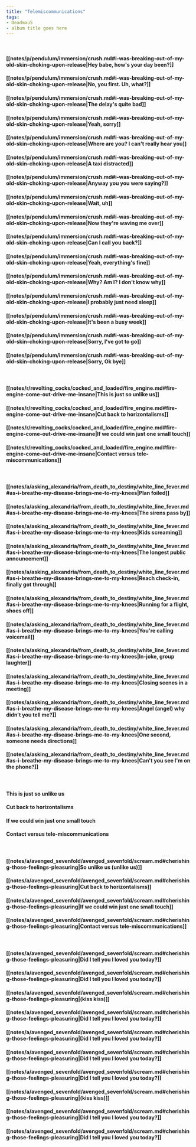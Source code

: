 ```yaml
---
title: "Telemiscommunications"
tags:
- Deadmau5
- album title goes here
---
```

&nbsp;
#### [[notes/p/pendulum/immersion/crush.md#i-was-breaking-out-of-my-old-skin-choking-upon-release|Hey babe, how's your day been?]]
#### [[notes/p/pendulum/immersion/crush.md#i-was-breaking-out-of-my-old-skin-choking-upon-release|No, you first. Uh, what?]]
#### [[notes/p/pendulum/immersion/crush.md#i-was-breaking-out-of-my-old-skin-choking-upon-release|The delay's quite bad]]
#### [[notes/p/pendulum/immersion/crush.md#i-was-breaking-out-of-my-old-skin-choking-upon-release|Yeah, sorry]]
#### [[notes/p/pendulum/immersion/crush.md#i-was-breaking-out-of-my-old-skin-choking-upon-release|Where are you? I can't really hear you]]
#### [[notes/p/pendulum/immersion/crush.md#i-was-breaking-out-of-my-old-skin-choking-upon-release|A taxi distracted]]
#### [[notes/p/pendulum/immersion/crush.md#i-was-breaking-out-of-my-old-skin-choking-upon-release|Anyway you  you were saying?]]
#### [[notes/p/pendulum/immersion/crush.md#i-was-breaking-out-of-my-old-skin-choking-upon-release|Wait, uh]]
#### [[notes/p/pendulum/immersion/crush.md#i-was-breaking-out-of-my-old-skin-choking-upon-release|Now they're waving me over]]
#### [[notes/p/pendulum/immersion/crush.md#i-was-breaking-out-of-my-old-skin-choking-upon-release|Can I call you back?]]
#### [[notes/p/pendulum/immersion/crush.md#i-was-breaking-out-of-my-old-skin-choking-upon-release|Yeah, everything's fine]]
#### [[notes/p/pendulum/immersion/crush.md#i-was-breaking-out-of-my-old-skin-choking-upon-release|Why? Am I? I don't know why]]
#### [[notes/p/pendulum/immersion/crush.md#i-was-breaking-out-of-my-old-skin-choking-upon-release|I probably just need sleep]]
#### [[notes/p/pendulum/immersion/crush.md#i-was-breaking-out-of-my-old-skin-choking-upon-release|It's been a busy week]]
#### [[notes/p/pendulum/immersion/crush.md#i-was-breaking-out-of-my-old-skin-choking-upon-release|Sorry, I've got to go]]
#### [[notes/p/pendulum/immersion/crush.md#i-was-breaking-out-of-my-old-skin-choking-upon-release|Sorry, Ok  bye]]
&nbsp;
#### [[notes/r/revolting_cocks/cocked_and_loaded/fire_engine.md#fire-engine-come-out-drive-me-insane|This is just so unlike us]]
#### [[notes/r/revolting_cocks/cocked_and_loaded/fire_engine.md#fire-engine-come-out-drive-me-insane|Cut back to horizontalisms]]
#### [[notes/r/revolting_cocks/cocked_and_loaded/fire_engine.md#fire-engine-come-out-drive-me-insane|If we could win just one small touch]]
#### [[notes/r/revolting_cocks/cocked_and_loaded/fire_engine.md#fire-engine-come-out-drive-me-insane|Contact versus tele-miscommunications]]
&nbsp;
#### [[notes/a/asking_alexandria/from_death_to_destiny/white_line_fever.md#as-i-breathe-my-disease-brings-me-to-my-knees|Plan foiled]]
#### [[notes/a/asking_alexandria/from_death_to_destiny/white_line_fever.md#as-i-breathe-my-disease-brings-me-to-my-knees|The sirens pass by]]
#### [[notes/a/asking_alexandria/from_death_to_destiny/white_line_fever.md#as-i-breathe-my-disease-brings-me-to-my-knees|Kids screaming]]
#### [[notes/a/asking_alexandria/from_death_to_destiny/white_line_fever.md#as-i-breathe-my-disease-brings-me-to-my-knees|The longest public announcement]]
#### [[notes/a/asking_alexandria/from_death_to_destiny/white_line_fever.md#as-i-breathe-my-disease-brings-me-to-my-knees|Reach check-in, finally got through]]
#### [[notes/a/asking_alexandria/from_death_to_destiny/white_line_fever.md#as-i-breathe-my-disease-brings-me-to-my-knees|Running for a flight, shoes off]]
#### [[notes/a/asking_alexandria/from_death_to_destiny/white_line_fever.md#as-i-breathe-my-disease-brings-me-to-my-knees|You're calling voicemail]]
#### [[notes/a/asking_alexandria/from_death_to_destiny/white_line_fever.md#as-i-breathe-my-disease-brings-me-to-my-knees|In-joke, group laughter]]
#### [[notes/a/asking_alexandria/from_death_to_destiny/white_line_fever.md#as-i-breathe-my-disease-brings-me-to-my-knees|Closing scenes in a meeting]]
#### [[notes/a/asking_alexandria/from_death_to_destiny/white_line_fever.md#as-i-breathe-my-disease-brings-me-to-my-knees|Angel (angel) why didn't you tell me?]]
#### [[notes/a/asking_alexandria/from_death_to_destiny/white_line_fever.md#as-i-breathe-my-disease-brings-me-to-my-knees|One second, someone needs directions]]
#### [[notes/a/asking_alexandria/from_death_to_destiny/white_line_fever.md#as-i-breathe-my-disease-brings-me-to-my-knees|Can't you see I'm on the phone?]]
&nbsp;
#### This is just so unlike us
#### Cut back to horizontalisms
#### If we could win just one small touch
#### Contact versus tele-miscommunications
&nbsp;
#### [[notes/a/avenged_sevenfold/avenged_sevenfold/scream.md#cherishing-those-feelings-pleasuring|So unlike us (unlike us)]]
#### [[notes/a/avenged_sevenfold/avenged_sevenfold/scream.md#cherishing-those-feelings-pleasuring|Cut back to horizontalisms]]
#### [[notes/a/avenged_sevenfold/avenged_sevenfold/scream.md#cherishing-those-feelings-pleasuring|If we could win just one small touch]]
#### [[notes/a/avenged_sevenfold/avenged_sevenfold/scream.md#cherishing-those-feelings-pleasuring|Contact versus tele-miscommunications]]
&nbsp;
#### [[notes/a/avenged_sevenfold/avenged_sevenfold/scream.md#cherishing-those-feelings-pleasuring|Did I tell you I loved you today?]]
#### [[notes/a/avenged_sevenfold/avenged_sevenfold/scream.md#cherishing-those-feelings-pleasuring|Did I tell you I loved you today?]]
#### [[notes/a/avenged_sevenfold/avenged_sevenfold/scream.md#cherishing-those-feelings-pleasuring|(kiss kiss)]]
#### [[notes/a/avenged_sevenfold/avenged_sevenfold/scream.md#cherishing-those-feelings-pleasuring|Did I tell you I loved you today?]]
#### [[notes/a/avenged_sevenfold/avenged_sevenfold/scream.md#cherishing-those-feelings-pleasuring|Did I tell you I loved you today?]]
#### [[notes/a/avenged_sevenfold/avenged_sevenfold/scream.md#cherishing-those-feelings-pleasuring|Did I tell you I loved you today?]]
#### [[notes/a/avenged_sevenfold/avenged_sevenfold/scream.md#cherishing-those-feelings-pleasuring|Did I tell you I loved you today?]]
#### [[notes/a/avenged_sevenfold/avenged_sevenfold/scream.md#cherishing-those-feelings-pleasuring|(kiss kiss)]]
#### [[notes/a/avenged_sevenfold/avenged_sevenfold/scream.md#cherishing-those-feelings-pleasuring|Did I tell you I loved you today?]]
#### [[notes/a/avenged_sevenfold/avenged_sevenfold/scream.md#cherishing-those-feelings-pleasuring|Did I tell you I loved you today?]]
